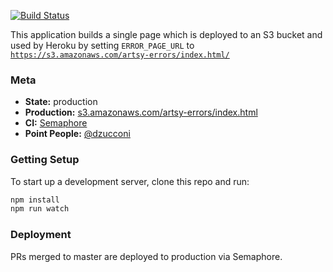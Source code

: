 [![Build Status](https://semaphoreci.com/api/v1/projects/eaf206e7-e54e-4040-99b3-0d5c6d8471c2/613561/badge.svg)](https://semaphoreci.com/artsy-it/transient-error-page)

This application builds a single page which is deployed to an S3 bucket and used by Heroku by setting `ERROR_PAGE_URL` to [`https://s3.amazonaws.com/artsy-errors/index.html/`](https://s3.amazonaws.com/artsy-errors/index.html/)

### Meta

* __State:__ production
* __Production:__ [s3.amazonaws.com/artsy-errors/index.html](https://s3.amazonaws.com/artsy-errors/index.html/)
* __CI:__ [Semaphore](https://semaphoreci.com/artsy-it/transient-error-page/)
* __Point People:__ [@dzucconi](https://github.com/dzucconi)

### Getting Setup

To start up a development server, clone this repo and run:

``` sh
npm install
npm run watch
```

### Deployment

PRs merged to master are deployed to production via Semaphore.
